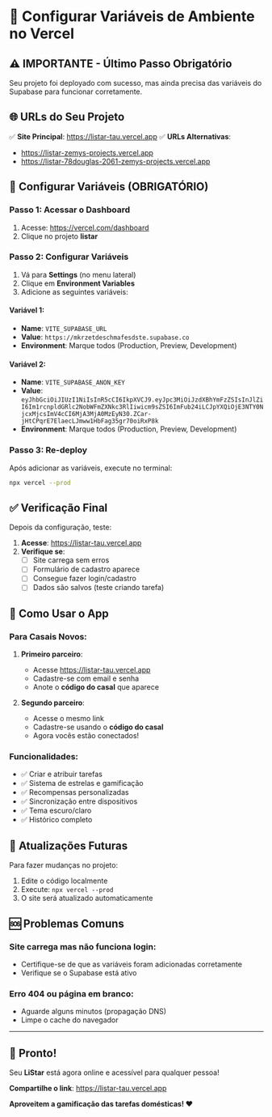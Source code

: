 # 🔧 Configurar Variáveis de Ambiente no Vercel

## ⚠️ IMPORTANTE - Último Passo Obrigatório

Seu projeto foi deployado com sucesso, mas ainda precisa das variáveis do Supabase para funcionar corretamente.

## 🌐 URLs do Seu Projeto

✅ **Site Principal**: https://listar-tau.vercel.app
✅ **URLs Alternativas**: 
- https://listar-zemys-projects.vercel.app
- https://listar-78douglas-2061-zemys-projects.vercel.app

## 🔑 Configurar Variáveis (OBRIGATÓRIO)

### Passo 1: Acessar o Dashboard
1. Acesse: https://vercel.com/dashboard
2. Clique no projeto **listar**

### Passo 2: Configurar Variáveis
1. Vá para **Settings** (no menu lateral)
2. Clique em **Environment Variables**
3. Adicione as seguintes variáveis:

#### Variável 1:
- **Name**: `VITE_SUPABASE_URL`
- **Value**: `https://mkrzetdeschmafesdste.supabase.co`
- **Environment**: Marque todos (Production, Preview, Development)

#### Variável 2:
- **Name**: `VITE_SUPABASE_ANON_KEY`
- **Value**: `eyJhbGciOiJIUzI1NiIsInR5cCI6IkpXVCJ9.eyJpc3MiOiJzdXBhYmFzZSIsInJlZiI6Im1rcnpldGRlc2NobWFmZXNkc3RlIiwicm9sZSI6ImFub24iLCJpYXQiOjE3NTY0NjcxMjcsImV4cCI6MjA3MjA0MzEyN30.ZCar-jHtCPqrE7ElaecLJmww1HbFag35gr70oiRxP8k`
- **Environment**: Marque todos (Production, Preview, Development)

### Passo 3: Re-deploy
Após adicionar as variáveis, execute no terminal:
```bash
npx vercel --prod
```

## ✅ Verificação Final

Depois da configuração, teste:

1. **Acesse**: https://listar-tau.vercel.app
2. **Verifique se**:
   - [ ] Site carrega sem erros
   - [ ] Formulário de cadastro aparece
   - [ ] Consegue fazer login/cadastro
   - [ ] Dados são salvos (teste criando tarefa)

## 🎯 Como Usar o App

### Para Casais Novos:
1. **Primeiro parceiro**:
   - Acesse https://listar-tau.vercel.app
   - Cadastre-se com email e senha
   - Anote o **código do casal** que aparece
   
2. **Segundo parceiro**:
   - Acesse o mesmo link
   - Cadastre-se usando o **código do casal**
   - Agora vocês estão conectados!

### Funcionalidades:
- ✅ Criar e atribuir tarefas
- ✅ Sistema de estrelas e gamificação  
- ✅ Recompensas personalizadas
- ✅ Sincronização entre dispositivos
- ✅ Tema escuro/claro
- ✅ Histórico completo

## 🔄 Atualizações Futuras

Para fazer mudanças no projeto:
1. Edite o código localmente
2. Execute: `npx vercel --prod`
3. O site será atualizado automaticamente

## 🆘 Problemas Comuns

### Site carrega mas não funciona login:
- Certifique-se de que as variáveis foram adicionadas corretamente
- Verifique se o Supabase está ativo

### Erro 404 ou página em branco:
- Aguarde alguns minutos (propagação DNS)
- Limpe o cache do navegador

---

## 🎉 Pronto!

Seu **LiStar** está agora online e acessível para qualquer pessoa!

**Compartilhe o link**: https://listar-tau.vercel.app

**Aproveitem a gamificação das tarefas domésticas! ❤️**
